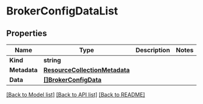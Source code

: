 # BrokerConfigDataList

## Properties

Name | Type | Description | Notes
------------ | ------------- | ------------- | -------------
**Kind** | **string** |  | 
**Metadata** | [**ResourceCollectionMetadata**](ResourceCollectionMetadata.md) |  | 
**Data** | [**[]BrokerConfigData**](BrokerConfigData.md) |  | 

[[Back to Model list]](../README.md#documentation-for-models) [[Back to API list]](../README.md#documentation-for-api-endpoints) [[Back to README]](../README.md)


